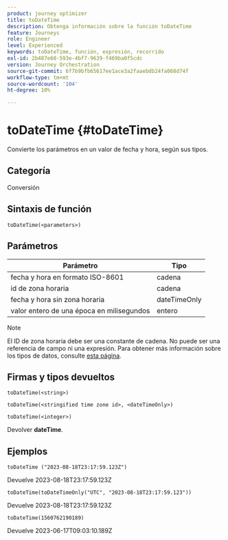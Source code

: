 ```yaml
---
product: journey optimizer
title: toDateTime
description: Obtenga información sobre la función toDateTime
feature: Journeys
role: Engineer
level: Experienced
keywords: toDateTime, función, expresión, recorrido
exl-id: 2b487e60-593e-4bf7-9639-f469ba0f5cdc
version: Journey Orchestration
source-git-commit: 6f7b9bfb65617ee1ace3a2faaebdb24fa068d74f
workflow-type: tm+mt
source-wordcount: '104'
ht-degree: 10%

---
```


# toDateTime {#toDateTime}

Convierte los parámetros en un valor de fecha y hora, según sus tipos.

## Categoría

Conversión

## Sintaxis de función

`toDateTime(<parameters>)`

## Parámetros

| Parámetro | Tipo |
|-----------|------------------|
| fecha y hora en formato ISO-8601 | cadena |
| id de zona horaria | cadena |
| fecha y hora sin zona horaria | dateTimeOnly |
| valor entero de una época en milisegundos | entero |

>[!NOTE]
>
>El ID de zona horaria debe ser una constante de cadena. No puede ser una referencia de campo ni una expresión. Para obtener más información sobre los tipos de datos, consulte [esta página](../expression/data-types.md).

## Firmas y tipos devueltos

`toDateTime(<string>)`

`toDateTime(<stringified time zone id>, <dateTimeOnly>)`

`toDateTime(<integer>)`

Devolver **dateTime**.

<!--`toDateTime(<year>,<month>,<dayOfMonth>,<hour>,<minute>,<second>)`

Returns a date time with default time zone UTC.

`toDateTime(<year>,<month>,<dayOfMonth>)`
`toDateTime(<stringified timeZone>,<year>,<month>,<dayOfMonth>)`
`toDateTime(<timeZone>,<year>,<month>,<dayOfMonth>)`

Return a datetime where hour, minute and second set to 0.

`toDateTime(<stringified timeZone>,<year>,<month>,<dayOfMonth>,<hour>,<minute>,<second>)`
`toDateTime(<string>)`
`toDateTime(<string>,<integer>)`
`toDateTime(<stringified timeZone>,<dateTimeOnly)`

`toDateTime(<timeZone>,<integer>)`

Return a datetime.

-->

## Ejemplos

`toDateTime ("2023-08-18T23:17:59.123Z")`

Devuelve 2023-08-18T23:17:59.123Z

`toDateTime(toDateTimeOnly("UTC", "2023-08-18T23:17:59.123"))`

Devuelve 2023-08-18T23:17:59.123Z

`toDateTime(1560762190189)`

Devuelve 2023-06-17T09:03:10.189Z

<!--`toDateTime ("2016-08-18T23:17:59.123", "UTC")`

Returns 2016-08-18T23:17:59.123Z.

`toDateTime("Z",2016,8,18,23,17,59)`

Returns 2016-08-18T23:17:59.000Z.

`toDateTime("Z",2016,8,18)`

Returns 2016-08-18T00:00:00.000Z.-->
